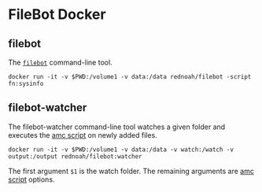 # FileBot Docker

## filebot

The [`filebot`](https://www.filebot.net/cli.html) command-line tool.

```
docker run -it -v $PWD:/volume1 -v data:/data rednoah/filebot -script fn:sysinfo
```


## filebot-watcher

The filebot-watcher command-line tool watches a given folder and executes the [amc script](https://www.filebot.net/forums/viewtopic.php?f=4&t=215) on newly added files.

```
docker run -it -v $PWD:/volume1 -v data:/data -v watch:/watch -v output:/output rednoah/filebot:watcher
```

The first argument `$1` is the watch folder. The remaining arguments are [amc script](https://www.filebot.net/forums/viewtopic.php?f=4&t=215) options.
